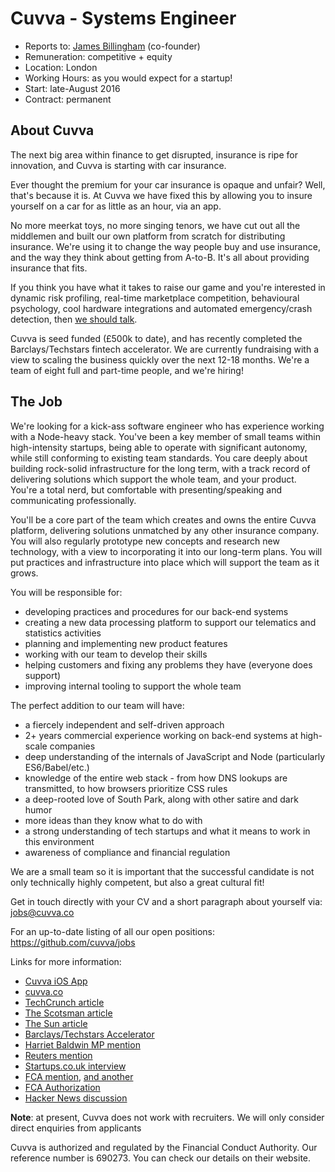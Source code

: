 # Cuvva - Systems Engineer

- Reports to: [James Billingham](https://github.com/billinghamj) (co-founder)
- Remuneration: competitive + equity
- Location: London
- Working Hours: as you would expect for a startup!
- Start: late-August 2016
- Contract: permanent

## About Cuvva

The next big area within finance to get disrupted, insurance is ripe for
innovation, and Cuvva is starting with car insurance.

Ever thought the premium for your car insurance is opaque and unfair? Well,
that's because it is. At Cuvva we have fixed this by allowing you to insure
yourself on a car for as little as an hour, via an app.

No more meerkat toys, no more singing tenors, we have cut out all the middlemen
and built our own platform from scratch for distributing insurance. We're using
it to change the way people buy and use insurance, and the way they think about
getting from A-to-B. It's all about providing insurance that fits.

If you think you have what it takes to raise our game and you're interested in
dynamic risk profiling, real-time marketplace competition, behavioural
psychology, cool hardware integrations and automated emergency/crash detection,
then [we should talk](mailto:jobs@cuvva.co).

Cuvva is seed funded (&pound;500k to date), and has recently completed the
Barclays/Techstars fintech accelerator. We are currently fundraising with a view
to scaling the business quickly over the next 12-18 months. We're a team of
eight full and part-time people, and we're hiring!

## The Job

We're looking for a kick-ass software engineer who has experience working with a
Node-heavy stack. You've been a key member of small teams within high-intensity
startups, being able to operate with significant autonomy, while still
conforming to existing team standards. You care deeply about building rock-solid
infrastructure for the long term, with a track record of delivering solutions
which support the whole team, and your product. You're a total nerd, but
comfortable with presenting/speaking and communicating professionally.

You'll be a core part of the team which creates and owns the entire Cuvva
platform, delivering solutions unmatched by any other insurance company. You
will also regularly prototype new concepts and research new technology, with a
view to incorporating it into our long-term plans. You will put practices and
infrastructure into place which will support the team as it grows.

You will be responsible for:

- developing practices and procedures for our back-end systems
- creating a new data processing platform to support our telematics and statistics activities
- planning and implementing new product features
- working with our team to develop their skills
- helping customers and fixing any problems they have (everyone does support)
- improving internal tooling to support the whole team

The perfect addition to our team will have:

- a fiercely independent and self-driven approach
- 2+ years commercial experience working on back-end systems at high-scale companies
- deep understanding of the internals of JavaScript and Node (particularly ES6/Babel/etc.)
- knowledge of the entire web stack - from how DNS lookups are transmitted, to how browsers prioritize CSS rules
- a deep-rooted love of South Park, along with other satire and dark humor
- more ideas than they know what to do with
- a strong understanding of tech startups and what it means to work in this environment
- awareness of compliance and financial regulation

We are a small team so it is important that the successful candidate is not only
technically highly competent, but also a great cultural fit!

Get in touch directly with your CV and a short paragraph about yourself via:
jobs@cuvva.co

For an up-to-date listing of all our open positions:
https://github.com/cuvva/jobs

Links for more information:

- [Cuvva iOS App](https://itunes.apple.com/app/id979980804?mt=8)
- [cuvva.co](https://cuvva.co)
- [TechCrunch article](http://techcrunch.com/2016/01/05/cuvva/)
- [The Scotsman article](http://www.scotsman.com/business/companies/tech/car-insurance-start-up-cuvva-hits-the-road-1-3950441)
- [The Sun article](http://www.sunmotors.co.uk/news/app-launched-for-hourly-car-insurance/)
- [Barclays/Techstars Accelerator](http://www.techstars.com/content/blog/introducing-the-11-new-companies-of-londons-barclays-accelerator-powered-by-techstars/)
- [Harriet Baldwin MP mention](https://www.gov.uk/government/speeches/fintech-week-2016-celebrating-britains-status-as-a-leading-fintech-hub)
- [Reuters mention](http://www.reuters.com/article/britain-blockchain-idUSL8N1623LQ)
- [Startups.co.uk interview](http://startups.co.uk/cuvva-freddy-macnamara/)
- [FCA mention](https://fca.org.uk/news/uk-fintech-regulating-for-innovation), [and another](https://fca.org.uk/news/innovation-in-financial-services)
- [FCA Authorization](https://register.fca.org.uk/ShPo_FirmDetailsPage?id=001b000000o1JXIAA2)
- [Hacker News discussion](https://news.ycombinator.com/item?id=9976805)

**Note**: at present, Cuvva does not work with recruiters. We will only consider
direct enquiries from applicants

Cuvva is authorized and regulated by the Financial Conduct Authority. Our
reference number is 690273. You can check our details on their website.
